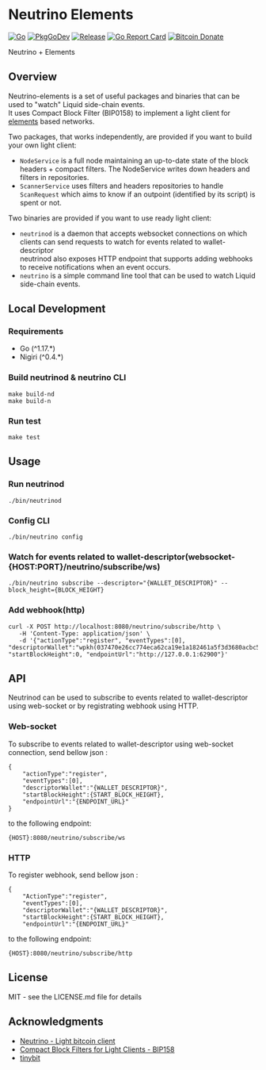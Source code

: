 # Neutrino Elements

[![Go](https://github.com/vulpemventures/neutrino-elements/actions/workflows/ci.yml/badge.svg)](https://github.com/vulpemventures/neutrino-elements/actions/workflows/ci.yml)
[![PkgGoDev](https://pkg.go.dev/badge/github.com/vulpemventures/neutrino-elements)](https://pkg.go.dev/github.com/vulpemventures/neutrino-elements)
[![Release](https://img.shields.io/github/release/vulpemventures/neutrino-elements.svg?style=flat-square)](https://github.com/vulpemventures/neutrino-elements/releases/latest)
[![Go Report Card](https://goreportcard.com/badge/github.com/vulpemventures/neutrino-elements)](https://goreportcard.com/report/github.com/vulpemventures/neutrino-elements)
[![Bitcoin Donate](https://badgen.net/badge/Bitcoin/Donate/F7931A?icon=bitcoin)](https://blockstream.info/address/3MdERN32qiMnQ68bSSee5CXQkrSGx1iStr)

Neutrino + Elements

## Overview

Neutrino-elements is a set of useful packages and binaries that can be used to "watch" Liquid side-chain events.<br>
It uses Compact Block Filter (BIP0158) to implement a light client for [elements](https://elementsproject.org/) based networks.<br>

Two packages, that works independently, are provided if you want to build your own light client:<br>
- `NodeService` is a full node maintaining an up-to-date state of the block headers + compact filters. The NodeService writes down headers and filters in repositories.<br>
- `ScannerService` uses filters and headers repositories to handle `ScanRequest` which aims to know if an outpoint (identified by its script) is spent or not.<br>

Two binaries are provided if you want to use ready light client:<br>
- `neutrinod` is a daemon that accepts websocket connections on which clients can send requests to watch for events related to wallet-descriptor<br>
neutrinod also exposes HTTP endpoint that supports adding webhooks to receive notifications when an event occurs.<br>
- `neutrino` is a simple command line tool that can be used to watch Liquid side-chain events.<br>

## Local Development

### Requirements
- Go (^1.17.*)
- Nigiri (^0.4.*)

### Build neutrinod & neutrino CLI

```
make build-nd
make build-n
```

### Run test

```
make test
```

## Usage

### Run neutrinod

```
./bin/neutrinod
```

### Config CLI
```
./bin/neutrino config
```

### Watch for events related to wallet-descriptor(websocket-{HOST:PORT}/neutrino/subscribe/ws) 
```
./bin/neutrino subscribe --descriptor="{WALLET_DESCRIPTOR}" --block_height={BLOCK_HEIGHT}
```
### Add webhook(http)
```
curl -X POST http://localhost:8080/neutrino/subscribe/http \
   -H 'Content-Type: application/json' \
   -d '{"actionType":"register", "eventTypes":[0], "descriptorWallet":"wpkh(037470e26cc774eca62ca19e1a182461a5f3d3680acbc593ce3f38cd142c26c03d)", "startBlockHeight":0, "endpointUrl":"http://127.0.0.1:62900"}'
```

## API
Neutrinod can be used to subscribe to events related to wallet-descriptor using web-socket or by registrating webhook using HTTP.<br>

### Web-socket
To subscribe to events related to wallet-descriptor using web-socket connection, send bellow json :<br>
```
{
    "actionType":"register", 
    "eventTypes":[0], 
    "descriptorWallet":"{WALLET_DESCRIPTOR}", 
    "startBlockHeight":{START_BLOCK_HEIGHT}, 
    "endpointUrl":"{ENDPOINT_URL}"
}
```
to the following endpoint:
```
{HOST}:8080/neutrino/subscribe/ws
```

### HTTP 
To register webhook, send bellow json :<br>
```
{
    "ActionType":"register", 
    "eventTypes":[0], 
    "descriptorWallet":"{WALLET_DESCRIPTOR}", 
    "startBlockHeight":{START_BLOCK_HEIGHT}, 
    "endpointUrl":"{ENDPOINT_URL}"
```
to the following endpoint:
```
{HOST}:8080/neutrino/subscribe/http
```

## License

MIT - see the LICENSE.md file for details

## Acknowledgments

* [Neutrino - Light bitcoin client](https://github.com/lightninglabs/neutrino)
* [Compact Block Filters for Light Clients - BIP158](https://github.com/bitcoin/bips/blob/master/bip-0158.mediawiki)
* [tinybit](https://github.com/Jeiwan/tinybit)

